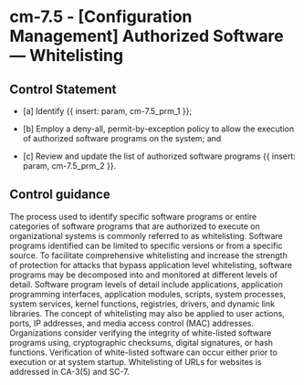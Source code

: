# cm-7.5 - \[Configuration Management\] Authorized Software — Whitelisting

## Control Statement

- \[a\] Identify {{ insert: param, cm-7.5_prm_1 }};

- \[b\] Employ a deny-all, permit-by-exception policy to allow the execution of authorized software programs on the system; and

- \[c\] Review and update the list of authorized software programs {{ insert: param, cm-7.5_prm_2 }}.

## Control guidance

The process used to identify specific software programs or entire categories of software programs that are authorized to execute on organizational systems is commonly referred to as whitelisting. Software programs identified can be limited to specific versions or from a specific source. To facilitate comprehensive whitelisting and increase the strength of protection for attacks that bypass application level whitelisting, software programs may be decomposed into and monitored at different levels of detail. Software program levels of detail include applications, application programming interfaces, application modules, scripts, system processes, system services, kernel functions, registries, drivers, and dynamic link libraries. The concept of whitelisting may also be applied to user actions, ports, IP addresses, and media access control (MAC) addresses. Organizations consider verifying the integrity of white-listed software programs using, cryptographic checksums, digital signatures, or hash functions. Verification of white-listed software can occur either prior to execution or at system startup. Whitelisting of URLs for websites is addressed in CA-3(5) and SC-7.
